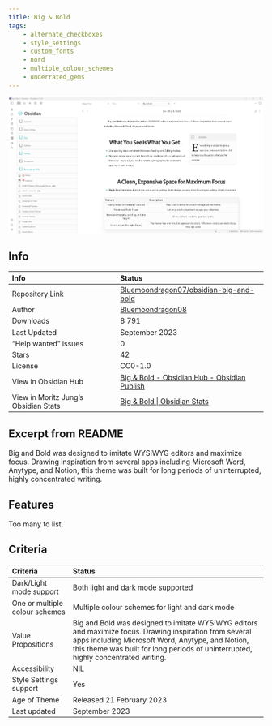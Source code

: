 ```yaml
---
title: Big & Bold
tags:
    - alternate_checkboxes
    - style_settings
    - custom_fonts
    - nord
    - multiple_colour_schemes
    - underrated_gems
---
```


<img src="https://raw.githubusercontent.com/Bluemoondragon07/obsidian-big-and-bold/refs/heads/main/big-and-bold.png">

## Info
| Info | Status |
| :--- | :--- |
| Repository Link | [Bluemoondragon07/obsidian-big-and-bold](https://github.com/Bluemoondragon07/obsidian-big-and-bold) |
| Author | [Bluemoondragon08](https://github.com/Bluemoondragon07) |
| Downloads | 8 791 |
| Last Updated | September 2023 |
| “Help wanted” issues | 0 |
| Stars | 42 |
| License | CC0-1.0 |
| View in Obsidian Hub | [Big & Bold \- Obsidian Hub \- Obsidian Publish](https://publish.obsidian.md/hub/02+-+Community+Expansions/02.05+All+Community+Expansions/Themes/Big+%26+Bold) |
| View in Moritz Jung’s Obsidian Stats | [Big & Bold \| Obsidian Stats](https://www.moritzjung.dev/obsidian-stats/themes/big-bold/) |

## Excerpt from README
Big and Bold was designed to imitate WYSIWYG editors and maximize focus. Drawing inspiration from several apps including Microsoft Word, Anytype, and Notion, this theme was built for long periods of uninterrupted, highly concentrated writing.

## Features
Too many to list.

## Criteria
| Criteria | Status | 
| :--- | :--- | 
| Dark/Light mode support | Both light and dark mode supported | 
| One or multiple colour schemes | Multiple colour schemes for light and dark mode | 
| Value Propositions | Big and Bold was designed to imitate WYSIWYG editors and maximize focus. Drawing inspiration from several apps including Microsoft Word, Anytype, and Notion, this theme was built for long periods of uninterrupted, highly concentrated writing. | 
| Accessibility | NIL | 
| Style Settings support | Yes | 
| Age of Theme | Released 21 February 2023 | 
| Last updated | September 2023 | 